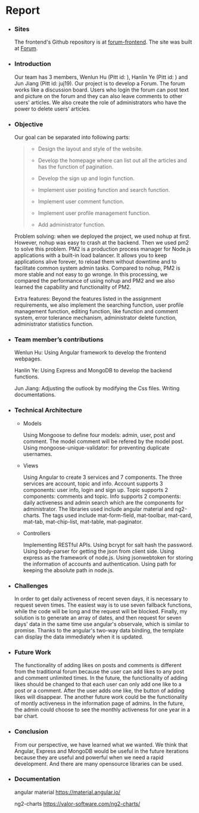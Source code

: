 # Report

* ### Sites
  The frontend's Github repository is at [forum-frontend](https://github.com/Hwlhwlxyz/forum-frontend).
  The site was built at [Forum](http://149.28.226.57/forum/).

* ### Introduction

  Our team has 3 members, Wenlun Hu (Pitt id: ), Hanlin Ye (Pitt id: ) and  Jun Jiang (Pitt id: juj19). Our project is to develop a Forum. The forum works like a discussion board. Users who login the forum can post text and picture on the forum and they can also leave comments to other users' articles. We also create the role of administrators who have the power to delete users' articles. 

  

* ### Objective

  Our goal can be separated into following parts:

  > * Design the layout and style of the website.
  >
  > * Develop the homepage where can list out all the articles and has the function of pagination.
  >
  > * Develop the sign up and login function.
  >
  > * Implement user posting function and search function.
  >
  > * Implement user comment function.
  >
  > * Implement user profile management function.
  >
  > * Add administrator function.

  Problem solving: when we deployed the project, we used nohup at first. However, nohup was easy to crash at the backend. Then we used pm2 to solve this problem. PM2 is a production process manager for Node.js applications with a built-in load balancer. It allows you to keep applications alive forever, to reload them without downtime and to facilitate common system admin tasks. Compared to nohup,  PM2 is more stable and not easy to go wronge. In this processing, we compared the performance of using nohup and PM2 and we also learned the capability and functionality of PM2.

  Extra features: Beyond the features listed in the assignment requirements, we also implement the searching function, user profile management function, editing function, like function and comment system, error tolerance mechanism, administrator delete function, administrator statistics function.

  

* ### Team member’s contributions

  Wenlun Hu: Using Angular framework to develop the frontend webpages.

  Hanlin Ye: Using Express and MongoDB to develop the backend functions. 

  Jun Jiang: Adjusting the outlook by modifying the Css files. Writing documentations.

  

* ### Technical Architecture

  * Models

    Using Mongoose to define four models: admin, user, post and comment. The model comment will be refered by the model post. Using mongoose-unique-validator: for preventing duplicate usernames.

  * Views

    Using Angular to create 3 services and 7 components. The three services are account, topic and info. Account supports 3 components: user info, login and sign up. Topic supports 2 components: comments and topic. Info supports 2 components: daily activeness and admin search which are the components for administrator. The libraries used include angular material and ng2-charts. The tags used include mat-form-field, mat-toolbar, mat-card, mat-tab, mat-chip-list, mat-table, mat-paginator.

  * Controllers

    Implementing RESTful APIs. Using bcrypt for salt hash the password. Using body-parser for getting the json from client side. Using express as the framework of node.js. Using jsonwebtoken for storing the information of accounts and authentication. Using path for keeping the absolute path in node.js. 

    

* ### Challenges

    In order to get daily activeness of recent seven days, it is necessary to request seven times. The easiest way is to use seven fallback functions, while the code will be long and the request will be blocked. Finally, my solution is to generate an array of dates, and then request for seven days' data in the same time use angular's  observale, which is similar to promise. Thanks to the angular's two-way data binding, the template can display the data immediately when it is updated.  



* ### Future Work
  The functionality of adding likes on posts and comments is different from the traditional forum because the user can add likes to any post and comment unlimited times. In the future, the functionality of adding likes should be changed to that each user can only add one like to a post or a comment. After the user adds one like, the button of adding likes will disappear. 
  The another future work could be the functionality of montly activeness in the information page of admins. In the future, the admin could choose to see the monthly activeness for one year in a bar chart.




* ### Conclusion

  From our perspective, we have learned what we wanted. We think that Angular, Express and MongoDB would be useful in the future iterations because they are useful and powerful when we need a rapid development. And there are many opensource libraries can be used. 

  

* ### Documentation

  angular material https://material.angular.io/

  ng2-charts https://valor-software.com/ng2-charts/

  

